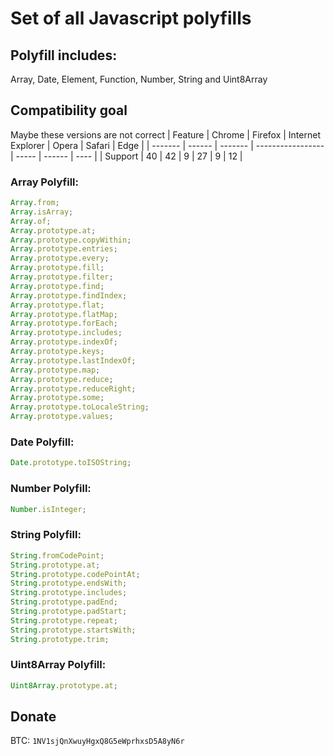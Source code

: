 # Set of all Javascript polyfills

## Polyfill includes:

Array, Date, Element, Function, Number, String and Uint8Array

## Compatibility goal
Maybe these versions are not correct
| Feature | Chrome | Firefox | Internet Explorer | Opera | Safari | Edge |
| ------- | ------ | ------- | ----------------- | ----- | ------ | ---- |
| Support | 40     | 42      | 9                 | 27    | 9      | 12   |

### Array Polyfill:

```js
Array.from;
Array.isArray;
Array.of;
Array.prototype.at;
Array.prototype.copyWithin;
Array.prototype.entries;
Array.prototype.every;
Array.prototype.fill;
Array.prototype.filter;
Array.prototype.find;
Array.prototype.findIndex;
Array.prototype.flat;
Array.prototype.flatMap;
Array.prototype.forEach;
Array.prototype.includes;
Array.prototype.indexOf;
Array.prototype.keys;
Array.prototype.lastIndexOf;
Array.prototype.map;
Array.prototype.reduce;
Array.prototype.reduceRight;
Array.prototype.some;
Array.prototype.toLocaleString;
Array.prototype.values;
```

### Date Polyfill:

```js
Date.prototype.toISOString;
```

### Number Polyfill:

```js
Number.isInteger;
```

### String Polyfill:

```js
String.fromCodePoint;
String.prototype.at;
String.prototype.codePointAt;
String.prototype.endsWith;
String.prototype.includes;
String.prototype.padEnd;
String.prototype.padStart;
String.prototype.repeat;
String.prototype.startsWith;
String.prototype.trim;
```

### Uint8Array Polyfill:

```js
Uint8Array.prototype.at;
```

## Donate

BTC: `1NV1sjQnXwuyHgxQ8G5eWprhxsD5A8yN6r`
